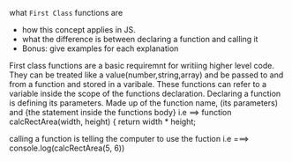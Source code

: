  what `First Class` functions are
- how this concept applies in JS.
- what the difference is between declaring a function and calling it
- Bonus: give examples for each explanation

First class functions are a basic requiremnt for writiing higher level code. 
They can be treated like a value(number,string,array) and be passed to and from a function and stored in a varibale. 
These functions can refer to a variable inside the scope of the functions declaration.
Declaring a function is defining its parameters. Made up of the function name, (its parameters) and {the statement inside the functions body}  i.e ==> function calcRectArea(width, height) {
  return width * height;

calling a function is telling the computer to use the fuction i.e ===> console.log(calcRectArea(5, 6))